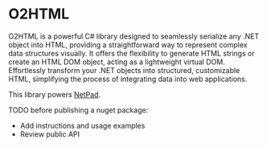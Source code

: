 # O2HTML

O2HTML is a powerful C# library designed to seamlessly serialize any .NET object 
into HTML, providing a straightforward way to represent complex data structures 
visually. It offers the flexibility to generate HTML strings or create an HTML DOM 
object, acting as a lightweight virtual DOM. Effortlessly transform 
your .NET objects into structured, customizable HTML, simplifying the process of 
integrating data into web applications.

This library powers [NetPad](https://github.com/tareqimbasher/NetPad).

TODO before publishing a nuget package:
- Add instructions and usage examples
- Review public API
